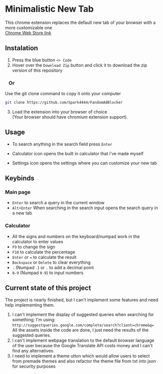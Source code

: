 # Minimalistic New Tab
This chrome extension replaces the default new tab of your browser with a more customizable one
<br>
[Chrome Web Store link](https://chromewebstore.google.com/detail/minimalistic-new-tab/ohoamgbkilfcfdhfombdlodaafjmlihf)

## Instalation

1. Press the blue button `<> Code`
2. Hover over the `Download Zip` button and click it to download the zip version of this repository

### &nbsp;&nbsp;&nbsp;Or

Use the git clone command to copy it onto your computer
```bash
git clone https://github.com/Spark4444/FandomAdBlocker
```
3. Load the extension into your browser of choice 
<br>(Your browser should have chromium extension support).

## Usage
* To search anything in the search field press `Enter`

* Calculator icon opens the built in calculator that i've made myself

* Settings icon opens the settings where you can customize your new tab

## Keybinds
### Main page
* `Enter` to search a query in the current window
* `Alt+Enter` When searching in the search input opens the search query in a new tab
### Calculator
* All the signs and numbers on the keyboard/numpad work in the calculator to enter values
* `F9` to change the sign
* `F10` to calculate the percentage
* `Enter` or `=` to calculate the result
* `Backspace` or `Delete` to clear everything
* `.` (Numpad `.`) or `.` to add a decimal point
* `0-9` (Numpad `0-9`) to input numbers


## Current state of this project
The project is nearly finished, but I can't implement some features and need help implementing them.
1. I can't implement the display of suggested queries when searching for something; I'm using:
`http://suggestqueries.google.com/complete/search?client=chrome&q=`<br>
All the assets inside the code are done, I just need the results of the suggested queries.
2. I can't implement webpage translation to the default browser language of the user because the Google Translate API costs money and I can't find any alternatives.
3. I need to implement a theme utton which would allow users to select from premade themes and also refactor the theme file from txt into json for security purposes